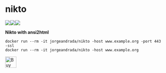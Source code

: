 # nikto

[![](https://images.microbadger.com/badges/image/jorgeandrada/nikto:latest.svg)](https://microbadger.com/images/jorgeandrada/nikto:latest "Get your own image badge on microbadger.com")[![](https://images.microbadger.com/badges/version/jorgeandrada/nikto:latest.svg)](https://microbadger.com/images/jorgeandrada/nikto:latest "Get your own version badge on microbadger.com")[![](https://images.microbadger.com/badges/commit/jorgeandrada/nikto:latest.svg)](https://microbadger.com/images/jorgeandrada/nikto:latest "Get your own commit badge on microbadger.com")

**Nikto with ansi2html**

```
docker run --rm -it jorgeandrada/nikto -host www.example.org -port 443 -ssl
docker run --rm -it jorgeandrada/nikto -host www.example.org
```

<a href='https://ko-fi.com/A417UXC' target='_blank'><img height='36' style='border:0px;height:36px;' src='https://az743702.vo.msecnd.net/cdn/kofi2.png?v=0' border='0' alt='Buy Me a Coffee at ko-fi.com' /></a>
